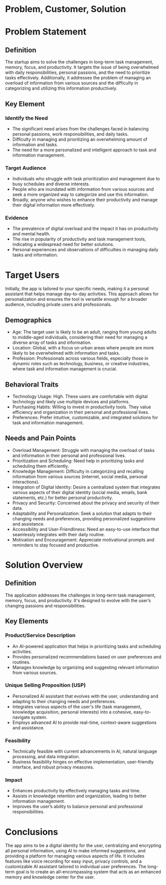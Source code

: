 # Problem, Customer, Solution

# Problem Statement

## Definition

The startup aims to solve the challenges in long-term task management, memory, focus, and productivity. It targets the issue of being overwhelmed with daily responsibilities, personal passions, and the need to prioritize tasks effectively. Additionally, it addresses the problem of managing an overload of information from various sources and the difficulty in categorizing and utilizing this information productively.

## Key Element

### Identify the Need

- The significant need arises from the challenges faced in balancing personal passions, work responsibilities, and daily tasks.
- Difficulty in managing and prioritizing an overwhelming amount of information and tasks.
- The need for a more personalized and intelligent approach to task and information management.

### Target Audience

- Individuals who struggle with task prioritization and management due to busy schedules and diverse interests.
- People who are inundated with information from various sources and seek a more organized way to categorize and use this information.
- Broadly, anyone who wishes to enhance their productivity and manage their digital information more effectively.

### Evidence

- The prevalence of digital overload and the impact it has on productivity and mental health.
- The rise in popularity of productivity and task management tools, indicating a widespread need for better solutions.
- Personal experiences and observations of difficulties in managing daily tasks and information.

# Target Users

Initially, the app is tailored to your specific needs, making it a personal assistant that helps manage day-to-day activities. This approach allows for personalization and ensures the tool is versatile enough for a broader audience, including private users and professionals.

## Demographics

- Age: The target user is likely to be an adult, ranging from young adults to middle-aged individuals, considering their need for managing a diverse array of tasks and information.
- Location: Global, with a focus on urban areas where people are more likely to be overwhelmed with information and tasks.
- Profession: Professionals across various fields, especially those in dynamic roles such as technology, business, or creative industries, where task and information management is crucial.

## Behavioral Traits

- Technology Usage: High. These users are comfortable with digital technology and likely use multiple devices and platforms.
- Purchasing Habits: Willing to invest in productivity tools. They value efficiency and organization in their personal and professional lives.
- Preferences: Prefer intuitive, customizable, and integrated solutions for task and information management.

## Needs and Pain Points

- Overload Management: Struggle with managing the overload of tasks and information in their personal and professional lives.
- Prioritization and Scheduling: Need help in prioritizing tasks and scheduling them efficiently.
- Knowledge Management: Difficulty in categorizing and recalling information from various sources (internet, social media, personal interactions).
- Integration of Digital Identity: Desire a centralized system that integrates various aspects of their digital identity (social media, emails, bank statements, etc.) for better personal productivity.
- Privacy and Security: Concerned about the privacy and security of their data.
- Adaptability and Personalization: Seek a solution that adapts to their changing needs and preferences, providing personalized suggestions and assistance.
- Accessibility and User-Friendliness: Need an easy-to-use interface that seamlessly integrates with their daily routine.
- Motivation and Encouragement: Appreciate motivational prompts and reminders to stay focused and productive.

# Solution Overview

## Definition

The application addresses the challenges in long-term task management, memory, focus, and productivity. It's designed to evolve with the user’s changing passions and responsibilities.

## Key Elements

### Product/Service Description

- An AI-powered application that helps in prioritizing tasks and scheduling activities.
- Provides personalized recommendations based on user preferences and routines.
- Manages knowledge by organizing and suggesting relevant information from various sources.

### Unique Selling Proposition (USP)

- Personalized AI assistant that evolves with the user, understanding and adapting to their changing needs and preferences.
- Integrates various aspects of the user's life (task management, knowledge acquisition, personal interests) into a cohesive, easy-to-navigate system.
- Employs advanced AI to provide real-time, context-aware suggestions and assistance.

### Feasibility

- Technically feasible with current advancements in AI, natural language processing, and data integration.
- Business feasibility hinges on effective implementation, user-friendly interface, and robust privacy measures.

### Impact

- Enhances productivity by effectively managing tasks and time.
- Assists in knowledge retention and organization, leading to better information management.
- Improves the user’s ability to balance personal and professional responsibilities.

# Conclusions

The app aims to be a digital identity for the user, centralizing and encrypting all personal information, using AI to make informed suggestions, and providing a platform for managing various aspects of life. It includes features like voice recording for easy input, privacy controls, and a customizable AI assistant tailored to individual user preferences. The long-term goal is to create an all-encompassing system that acts as an enhanced memory and knowledge center for the user.